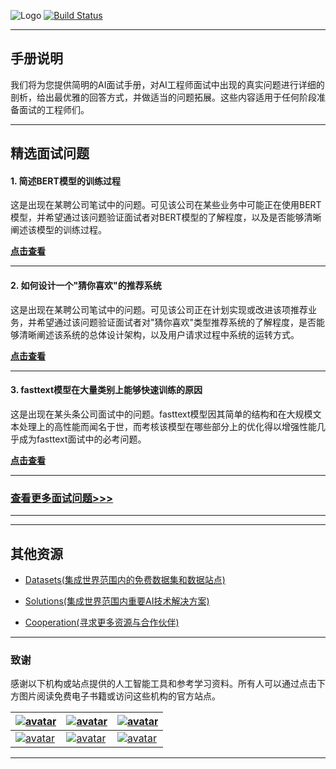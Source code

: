 
![Logo](http://www.tisv.cn/img/logo.png)
[![Build Status](http://www.tisv.cn/img/badge.svg)](http://www.tisv.cn/)  

---

## 手册说明

我们将为您提供简明的AI面试手册，对AI工程师面试中出现的真实问题进行详细的剖析，给出最优雅的回答方式，并做适当的问题拓展。这些内容适用于任何阶段准备面试的工程师们。


---

## 精选面试问题

#### 1. 简述BERT模型的训练过程

这是出现在某聘公司笔试中的问题。可见该公司在某些业务中可能正在使用BERT模型，并希望通过该问题验证面试者对BERT模型的了解程度，以及是否能够清晰阐述该模型的训练过程。

**[点击查看](http://www.aitutorials.cn:8989/1/)**

---


#### 2. 如何设计一个"猜你喜欢"的推荐系统

这是出现在某聘公司笔试中的问题。可见该公司正在计划实现或改进该项推荐业务，并希望通过该问题验证面试者对"猜你喜欢"类型推荐系统的了解程度，是否能够清晰阐述该系统的总体设计架构，以及用户请求过程中系统的运转方式。		

**[点击查看](http://www.aitutorials.cn:8989/2/)**


---

#### 3. fasttext模型在大量类别上能够快速训练的原因

这是出现在某头条公司面试中的问题。fasttext模型因其简单的结构和在大规模文本处理上的高性能而闻名于世，而考核该模型在哪些部分上的优化得以增强性能几乎成为fasttext面试中的必考问题。		

**[点击查看](http://www.aitutorials.cn:8989/3/)**

---

### [查看更多面试问题>>>](http://ai.tisv.cn/3/#_1)

---

---

## 其他资源

* [Datasets(集成世界范围内的免费数据集和数据站点)](https://github.com/AITutorials/datasets)

* [Solutions(集成世界范围内重要AI技术解决方案)](https://github.com/AITutorials/solutions)

* [Cooperation(寻求更多资源与合作伙伴)](https://github.com/AITutorials/cooperation)

---

### 致谢

感谢以下机构或站点提供的人工智能工具和参考学习资料。所有人可以通过点击下方图片阅读免费电子书籍或访问这些机构的官方站点。


| [![avatar](http://ai.tisv.cn/img/book11.png)](https://livebook.manning.com/book/deep-learning-with-python/) | [![avatar](https://user-images.githubusercontent.com/61530230/76381930-e7e25900-6391-11ea-861a-5ceebb96d4bd.png)](https://www.deeplearningbook.org/contents/TOC.html) | [![avatar](http://ai.tisv.cn/img/book13.png)](http://neuralnetworksanddeeplearning.com/)|
| ---- | ---- | ---- |
| [![avatar](http://ai.tisv.cn/img/t1.png)](https://tensorflow.google.cn/) |  [![avatar](http://ai.tisv.cn/img/t2.png)](https://pytorch.org/) | [![avatar](http://ai.tisv.cn/img/t3.png)](https://keras.io/) |

---
